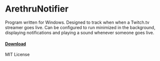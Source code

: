 # ArethruNotifier

Program written for Windows. Designed to track when when a Twitch.tv streamer goes live.
Can be configured to run minimized in the background, displaying notifications and playing a sound whenever someone goes live.

#### [Download][Releases]

MIT License

[Releases]: <https://github.com/MartinHartmannJensen/TwitchNotifier/releases>

